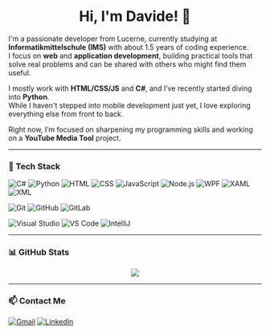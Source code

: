 <h1 align="center">Hi, I'm Davide! 👋</h1>

I'm a passionate developer from Lucerne, currently studying at **Informatikmittelschule (IMS)** with about 1.5 years of coding experience.  
I focus on **web** and **application development**, building practical tools that solve real problems and can be shared with others who might find them useful.

I mostly work with **HTML/CSS/JS** and **C#**, and I’ve recently started diving into **Python**.  
While I haven't stepped into mobile development just yet, I love exploring everything else from front to back.

Right now, I’m focused on sharpening my programming skills and working on a **YouTube Media Tool** project.

---

### 🔧 Tech Stack

![C#](https://img.shields.io/badge/C%23-239120?style=for-the-badge&logo=c-sharp&logoColor=white)
![Python](https://img.shields.io/badge/Python-3776AB?style=for-the-badge&logo=python&logoColor=white)
![HTML](https://img.shields.io/badge/HTML5-E34F26?style=for-the-badge&logo=html5&logoColor=white)
![CSS](https://img.shields.io/badge/CSS3-1572B6?style=for-the-badge&logo=css3&logoColor=white)
![JavaScript](https://img.shields.io/badge/JavaScript-F7DF1E?style=for-the-badge&logo=javascript&logoColor=black)
![Node.js](https://img.shields.io/badge/Node.js-339933?style=for-the-badge&logo=nodedotjs&logoColor=white)
![WPF](https://img.shields.io/badge/WPF-6A1577?style=for-the-badge&logo=windows&logoColor=white)
![XAML](https://img.shields.io/badge/XAML-0C54C2?style=for-the-badge&logo=xml&logoColor=white)
![XML](https://img.shields.io/badge/XML-EF652A?style=for-the-badge&logo=xml&logoColor=white)

![Git](https://img.shields.io/badge/Git-F05032?style=for-the-badge&logo=git&logoColor=white)
![GitHub](https://img.shields.io/badge/GitHub-181717?style=for-the-badge&logo=github&logoColor=white)
![GitLab](https://img.shields.io/badge/GitLab-FC6D26?style=for-the-badge&logo=gitlab&logoColor=white)

![Visual Studio](https://img.shields.io/badge/Visual%20Studio-5C2D91?style=for-the-badge&logo=visualstudio&logoColor=white)
![VS Code](https://img.shields.io/badge/VS%20Code-007ACC?style=for-the-badge&logo=visualstudiocode&logoColor=white)
![IntelliJ](https://img.shields.io/badge/IntelliJ%20IDEA-000000?style=for-the-badge&logo=intellijidea&logoColor=white)

---

### 📊 GitHub Stats

<p align="center">
  <img src="https://github-readme-stats.vercel.app/api/top-langs/?username=davide-muzzi&layout=compact&theme=default&hide_border=true" />
</p>


---

### 📫 Contact Me

[![Gmail](https://img.shields.io/badge/Gmail-D14836?style=for-the-badge&logo=gmail&logoColor=white)](mailto:davidemax.muzzi@gmail.com)
[![LinkedIn](https://img.shields.io/badge/LinkedIn-0077B5?style=for-the-badge&logo=linkedin&logoColor=white)](https://linkedin.com/in/YOUR_LINK_HERE)
